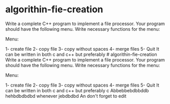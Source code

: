 # algorithin-fie-creation
Write a complete C++ program to implement a file processor. Your program should have the following menu. Write necessary functions for the menu:

Menu:

1- create file
2- copy file
3- copy without spaces 
4- merge files 
5- Quit
It can be written in both c and c++ but preferably # algorithin-fie-creation
Write a complete C++ program to implement a file processor. Your program should have the following menu. Write necessary functions for the menu:

Menu:

1- create file
2- copy file
3- copy without spaces 
4- merge files 
5- Quit
It can be written in both c and c++ but preferably c
Abbebbebdbbddb hehbdbdbdbd whenever jebdbdbd
An don't forget to edit 
